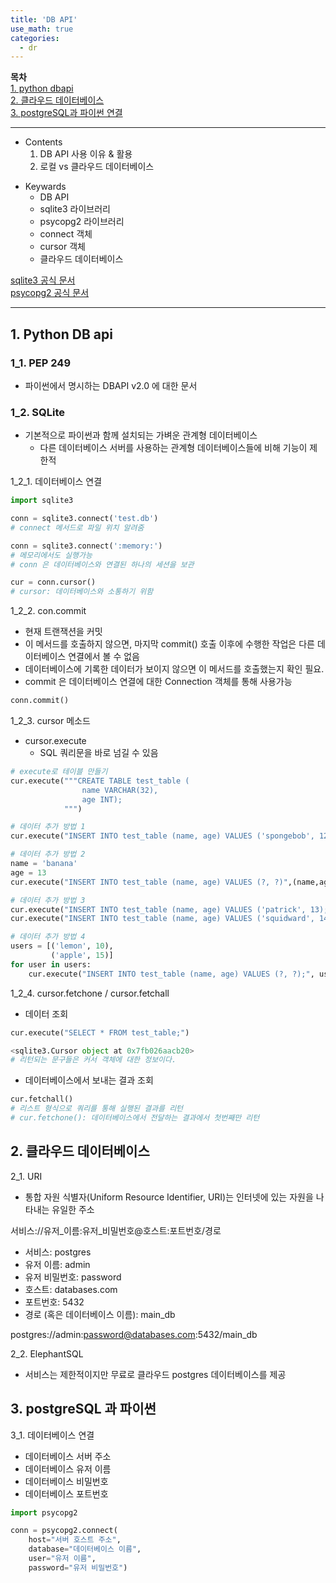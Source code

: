 ```yaml
---
title: 'DB API'
use_math: true
categories:
  - dr
---
```


**목차**  
[1. python dbapi](#1-python-db-api)  
[2. 클라우드 데이터베이스](#2-클라우드-데이터베이스)  
[3. postgreSQL과 파이썬 연결](#3-postgresql-과-파이썬)  

---
* Contents
  1. DB API 사용 이유 & 활용
  2. 로컬 vs 클라우드 데이터베이스
>
* Keywards
  * DB API
  * sqlite3 라이브러리
  * psycopg2 라이브러리
  * connect 객체
  * cursor 객체
  * 클라우드 데이터베이스

[sqlite3 공식 문서](https://docs.python.org/ko/3/library/sqlite3.html)  
[psycopg2 공식 문서](https://www.psycopg.org/docs/)  

---

## 1. Python DB api
### 1_1. PEP 249
* 파이썬에서 명시하는 DBAPI v2.0 에 대한 문서

### 1_2. SQLite
* 기본적으로 파이썬과 함께 설치되는 가벼운 관계형 데이터베이스
  * 다른 데이터베이스 서버를 사용하는 관계형 데이터베이스들에 비해 기능이 제한적
>
1_2_1. 데이터베이스 연결

```python
import sqlite3

conn = sqlite3.connect('test.db')
# connect 메서드로 파일 위치 알려줌

conn = sqlite3.connect(':memory:')
# 메모리에서도 실행가능
# conn 은 데이터베이스와 연결된 하나의 세션을 보관

cur = conn.cursor()
# cursor: 데이터베이스와 소통하기 위함
```
1_2_2. con.commit
* 현재 트랜잭션을 커밋
* 이 메서드를 호출하지 않으면, 마지막 commit() 호출 이후에 수행한 작업은 다른 데이터베이스 연결에서 볼 수 없음
* 데이터베이스에 기록한 데이터가 보이지 않으면 이 메서드를 호출했는지 확인 필요.
* commit 은 데이터베이스 연결에 대한 Connection 객체를 통해 사용가능

```python
conn.commit()
```

1_2_3. cursor 메소드
* cursor.execute
  * SQL 쿼리문을 바로 넘길 수 있음

```python
# execute로 테이블 만들기
cur.execute("""CREATE TABLE test_table (
				name VARCHAR(32),
				age INT);
			""")

# 데이터 추가 방법 1
cur.execute("INSERT INTO test_table (name, age) VALUES ('spongebob', 12);")

# 데이터 추가 방법 2
name = 'banana'
age = 13
cur.execute("INSERT INTO test_table (name, age) VALUES (?, ?)",(name,age))

# 데이터 추가 방법 3
cur.execute("INSERT INTO test_table (name, age) VALUES ('patrick', 13);")
cur.execute("INSERT INTO test_table (name, age) VALUES ('squidward', 14);")

# 데이터 추가 방법 4
users = [('lemon', 10),
         ('apple', 15)]
for user in users:
    cur.execute("INSERT INTO test_table (name, age) VALUES (?, ?);", user)
```

1_2_4. cursor.fetchone / cursor.fetchall
* 데이터 조회  

```python
cur.execute("SELECT * FROM test_table;")

<sqlite3.Cursor object at 0x7fb026aacb20>
# 리턴되는 문구들은 커서 객체에 대한 정보이다.
```

* 데이터베이스에서 보내는 결과 조회

```python
cur.fetchall()
# 리스트 형식으로 쿼리를 통해 실행된 결과를 리턴
# cur.fetchone(): 데이터베이스에서 전달하는 결과에서 첫번째만 리턴
```
## 2. 클라우드 데이터베이스
2_1. URI
* 통합 자원 식별자(Uniform Resource Identifier, URI)는 인터넷에 있는 자원을 나타내는 유일한 주소

서비스://유저_이름:유저_비밀번호@호스트:포트번호/경로

* 서비스: postgres
* 유저 이름: admin
* 유저 비밀번호: password
* 호스트: databases.com
* 포트번호: 5432
* 경로 (혹은 데이터베이스 이름): main_db

postgres://admin:password@databases.com:5432/main_db

2_2. ElephantSQL
* 서비스는 제한적이지만 무료로 클라우드 postgres 데이터베이스를 제공

## 3. postgreSQL 과 파이썬
3_1. 데이터베이스 연결
* 데이터베이스 서버 주소
* 데이터베이스 유저 이름
* 데이터베이스 비밀번호
* 데이터베이스 포트번호

```python
import psycopg2

conn = psycopg2.connect(
    host="서버 호스트 주소",
    database="데이터베이스 이름",
    user="유저 이름",
    password="유저 비밀번호")
```
